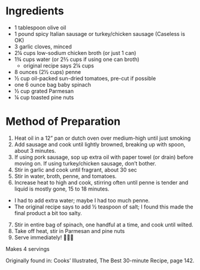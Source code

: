 # Ingredients
- 1 tablespoon olive oil
- 1 pound spicy Italian sausage or turkey/chicken sausage (Caseless is OK)
- 3 garlic cloves, minced
- 2¼ cups low-sodium chicken broth (or just 1 can)
- 1¾ cups water (or 2⅔ cups if using one can broth)
  - original recipe says 2¼ cups
- 8 ounces (2½ cups) penne
- ½ cup oil-packed sun-dried tomatoes, pre-cut if possible
- one 6 ounce bag baby spinach
- ½ cup grated Parmesan
- ¼ cup toasted pine nuts

# Method of Preparation
1. Heat oil in a 12” pan or dutch oven over medium-high until just smoking
2. Add sausage and cook until lightly browned, breaking up with spoon, about 3 minutes.
3. If using pork sausage, sop up extra oil with paper towel (or drain) before moving on. If using turkey/chicken sausage, don’t bother.
4. Stir in garlic and cook until fragrant, about 30 sec
5. Stir in water, broth, penne, and tomatoes.
6. Increase heat to high and cook, stirring often until penne is tender and liquid is mostly gone, 15 to 18 minutes.
  - I had to add extra water; maybe I had too much penne.
  - The original recipe says to add ½ teaspoon of salt; I found this made the final product a bit too salty.
7. Stir in entire bag of spinach, one handful at a time, and cook until wilted.
8. Take off heat, stir in Parmesan and pine nuts
9. Serve immediately! :tada::tada::tada:

Makes 4 servings

Originally found in: Cooks’ Illustrated, The Best 30-minute Recipe, page 142.
